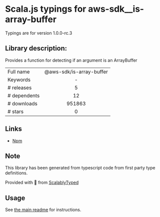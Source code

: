 
# Scala.js typings for aws-sdk__is-array-buffer

Typings are for version 1.0.0-rc.3

## Library description:
Provides a function for detecting if an argument is an ArrayBuffer

|                    |                 |
| ------------------ | :-------------: |
| Full name          | @aws-sdk/is-array-buffer |
| Keywords           | - |
| # releases         | 5 |
| # dependents       | 12 |
| # downloads        | 951863 |
| # stars            | 0 |

## Links
- [Npm](https://www.npmjs.com/package/%40aws-sdk%2Fis-array-buffer)
    


## Note
This library has been generated from typescript code from first party type definitions.

Provided with :purple_heart: from [ScalablyTyped](https://github.com/oyvindberg/ScalablyTyped)

## Usage
See [the main readme](../../readme.md) for instructions.


